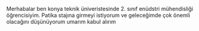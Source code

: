 Merhabalar ben konya teknik üniveristesinde 2. sınıf enüdstri mühendisliği öğrencisiyim. Patika stajına girmeyi istiyorum ve geleceğimde çok önemli olacağını düşünüyorum umarım kabul alırım
